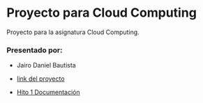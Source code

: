 # Proyecto para Cloud Computing

Proyecto para la asignatura Cloud Computing.


### Presentado por:

* Jairo Daniel Bautista

* [link del proyecto](https://danielbc09.github.io/Proyecto_CC/)

* [Hito 1 Documentación](https://danielbc09.github.io/Proyecto_CC/)